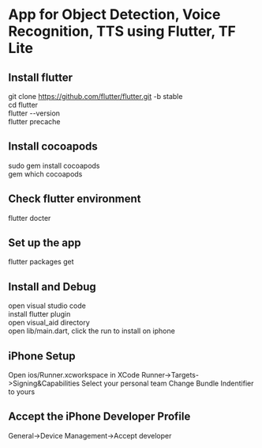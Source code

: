# App for  Object Detection, Voice Recognition, TTS using Flutter, TF Lite


## Install flutter

git clone https://github.com/flutter/flutter.git -b stable  
cd flutter  
flutter --version  
flutter precache  

## Install cocoapods

sudo gem install cocoapods  
gem which cocoapods

##  Check flutter environment

flutter docter

## Set up the app

flutter packages get

## Install and Debug

open visual studio code  
install flutter plugin  
open visual_aid directory  
open lib/main.dart, click the run to install on iphone


## iPhone Setup
Open ios/Runner.xcworkspace in XCode
Runner->Targets->Signing&Capabilities
Select your personal team
Change Bundle Indentifier to yours


## Accept the iPhone Developer Profile
General->Device Management->Accept developer
